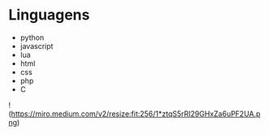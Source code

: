 # Linguagens

* python 
* javascript 
* lua 
* html 
* css 
* php 
* C


! (https://miro.medium.com/v2/resize:fit:256/1*ztqS5rRI29GHxZa6uPF2UA.png)
